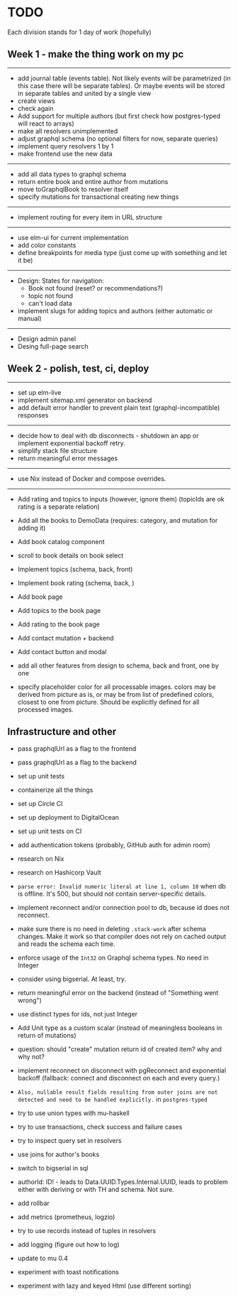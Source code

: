 # TODO

Each division stands for 1 day of work (hopefully)

## Week 1 - make the thing work on my pc

---
- add journal table (events table). Not likely events will be parametrized (in this case there will be separate tables). Or maybe events will be stored in separate tables and united by a single view
- create views
- check again
- Add support for multiple authors (but first check how postgres-typed will react to arrays)
- make all resolvers unimplemented
- adjust graphql schema (no optional filters for now, separate queries)
- implement query resolvers 1 by 1
- make frontend use the new data
---
- add all data types to graphql schema
- return entire book and entire author from mutations
- move toGraphqlBook to resolver itself 
- specify mutations for transactional creating new things
---
- implement routing for every item in URL structure
---
- use elm-ui for current implementation
- add color constants
- define breakpoints for media type (just come up with something and let it be)
---
- Design: States for navigation:
  - Book not found (reset? or recommendations?)
  - topic not found
  - can't load data
- implement slugs for adding topics and authors (either automatic or manual)
--- 
- Design admin panel
- Desing full-page search

## Week 2 - polish, test, ci, deploy

---
- set up elm-live 
- implement sitemap.xml generator on backend
- add default error handler to prevent plain text (graphql-incompatible) responses
---
- decide how to deal with db disconnects - shutdown an app or implement exponential backoff retry.
- simplify stack file structure
- return meaningful error messages
---
- use Nix instead of Docker and compose overrides.
---
- Add rating and topics to inputs (however, ignore them) (topicIds are ok rating is a separate relation)
- Add all the books to DemoData (requires: category, and mutation for adding it)
- Add book catalog component
- scroll to book details on book select

- Implement topics (schema, back, front)
- Implement book rating (schema, back, )

- Add book page
- Add topics to the book page
- Add rating to the book page
- Add contact mutation + backend
- Add contact button and modal

- add all other features from design to schema, back and front, one by one
- specify placeholder color for all processable images.
  colors may be derived from picture as is, or may be from list of predefined colors,
  closest to one from picture. Should be explicitly defined for all processed images.

## Infrastructure and other

- pass graphqlUrl as a flag to the frontend
- pass graphqlUrl as a flag to the backend
- set up unit tests
- containerize all the things
- set up Circle CI
- set up deployment to DigitalOcean
- set up unit tests on CI
- add authentication tokens (probably, GitHub auth for admin room)
- research on Nix
- research on Hashicorp Vault
- `parse error: Invalid numeric literal at line 1, column 10` when db is offline. It's 500, but should not contain server-specific details.
- implement reconnect and/or connection pool to db, because id does not reconnect.

- make sure there is no need in deleting `.stack-work` after schema changes.
  Make it work so that compiler does not rely on cached output and reads the schema each time.
- enforce usage of the `Int32` on Graphql schema types. No need in Integer
- consider using bigserial. At least, try.
- return meaningful error on the backend (instead of "Something went wrong")
- use distinct types for ids, not just Integer
- Add Unit type as a custom scalar (instead of meaningless booleans in return of mutations)
- question: should "create" mutation return id of created item? why and why not?
- implement reconnect on disconnect with pgReconnect and exponential backoff
  (fallback: connect and disconnect on each and every query.)
- `Also, nullable result fields resulting from outer joins are not detected and need to be handled explicitly.` in `postgres-typed`
- try to use union types with mu-haskell
- try to use transactions, check success and failure cases
- try to inspect query set in resolvers
- use joins for author's books
- switch to bigserial in sql
- authorId: ID! - leads to Data.UUID.Types.Internal.UUID,
  leads to problem either with deriving or with TH and schema. Not sure.
- add rollbar
- add metrics (prometheus, logzio)

- try to use records instead of tuples in resolvers
- add logging (figure out how to log)
- update to mu 0.4
- experiment with toast notifications
- experiment with lazy and keyed Html (use different sorting)
